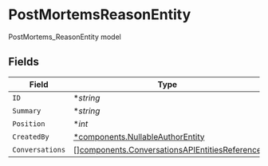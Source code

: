 # PostMortemsReasonEntity

PostMortems_ReasonEntity model


## Fields

| Field                                                                                                          | Type                                                                                                           | Required                                                                                                       | Description                                                                                                    |
| -------------------------------------------------------------------------------------------------------------- | -------------------------------------------------------------------------------------------------------------- | -------------------------------------------------------------------------------------------------------------- | -------------------------------------------------------------------------------------------------------------- |
| `ID`                                                                                                           | **string*                                                                                                      | :heavy_minus_sign:                                                                                             | N/A                                                                                                            |
| `Summary`                                                                                                      | **string*                                                                                                      | :heavy_minus_sign:                                                                                             | N/A                                                                                                            |
| `Position`                                                                                                     | **int*                                                                                                         | :heavy_minus_sign:                                                                                             | N/A                                                                                                            |
| `CreatedBy`                                                                                                    | [*components.NullableAuthorEntity](../../models/components/nullableauthorentity.md)                            | :heavy_minus_sign:                                                                                             | N/A                                                                                                            |
| `Conversations`                                                                                                | [][components.ConversationsAPIEntitiesReference](../../models/components/conversationsapientitiesreference.md) | :heavy_minus_sign:                                                                                             | N/A                                                                                                            |